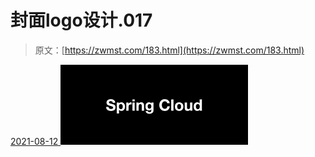 <!--yml
category: 未分类
date: 0001-01-01 00:00:00
--->

# 封面logo设计.017

> 原文：[https://zwmst.com/183.html](https://zwmst.com/183.html)

   [ <time datetime="2021-08-12T09:32:50+08:00"> 2021-08-12 </time> ](https://zwmst.com/%e5%b0%81%e9%9d%a2logo%e8%ae%be%e8%ae%a1-017-2)  [![](img/2090e1f598d2c2ede07575ba94a1e660.png)](https://zwmst.com/wp-content/uploads/2021/08/1628731970-18d6de3fa3ed7e7.jpeg)